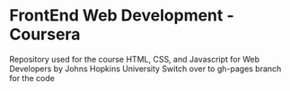 # FrontEnd Web Development - Coursera

Repository used for the course HTML, CSS, and Javascript for Web Developers by Johns Hopkins University
Switch over to gh-pages branch for the code
